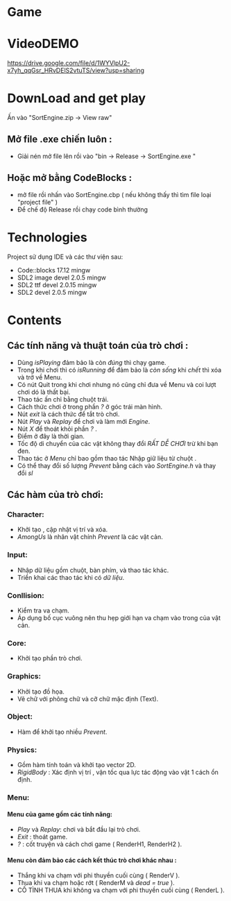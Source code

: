 # Game
# VideoDEMO

https://drive.google.com/file/d/1WYVlpU2-x7yh_qqGsr_HRvDElS2vtuTS/view?usp=sharing

# DownLoad and get play

Ấn vào "SortEngine.zip -> View raw" 

## Mở file .exe chiến luôn :

- Giải nén mở file lên rồi vào "bin -> Release -> SortEngine.exe "

## Hoặc mở bằng CodeBlocks : 

- mở file rồi nhấn vào SortEngine.cbp ( nếu không thấy thì tìm file loại "project file" )
- Để chế độ Release rồi chạy code bình thường 

# Technologies

Project sử dụng IDE và các thư viện sau:

- Code::blocks 17.12 mingw
- SDL2 image devel 2.0.5 mingw
- SDL2 ttf devel 2.0.15 mingw
- SDL2 devel 2.0.5 mingw

# Contents

## Các tính năng và thuật toán của trò chơi :

- Dùng *isPlaying* đảm bảo là còn *đúng* thì chạy game.
- Trong khi chơi thì có *isRunning* để đảm bảo là *còn sống* khi *chết* thì xóa và trở về Menu.
- Có nút Quit trong khi chơi nhưng nó cũng chỉ đưa về Menu và coi lượt chơi dó là thất bại.
- Thao tác ấn chỉ bằng chuột trái.
- Cách thức chơi ở trong phần *?* ở góc trái màn hình.
- Nút *exit* là cách thức để tắt trò chơi.
- Nút *Play* và *Replay* để chơi và làm mới *Engine*.
- Nút *X* để thoát khỏi phần *?* .
- Điểm ở đây là thời gian.
- Tốc độ di chuyển của các vật không thay đổi *RẤT DỄ CHƠI* trừ khi bạn đen.
- Thao tác ở *Menu* chỉ bao gồm thao tác Nhập giữ liệu từ chuột .
- Có thể thay đổi số lượng *Prevent* bằng cách vào *SortEngine.h* và thay đổi *sl*
## Các hàm của trò chơi:

### Character:
- Khởi tạo , cập nhật vị trí và xóa.
- *AmongUs* là nhân vật chính *Prevent* là các vật cản.
### Input:
- Nhập dữ liệu gồm chuột, bàn phím, và thao tác khác.
- Triển khai các thao tác khi có *dữ liệu*.
### Conllision:
- Kiểm tra va chạm.
- Áp dụng bố cục vuông nên thu hẹp giới hạn va chạm vào trong của vật cản.
### Core:
- Khởi tạo phần trò chơi.
### Graphics:
- Khởi tạo đồ họa.
- Vẽ chữ với phông chữ và cỡ chữ mặc định (Text).
### Object:
- Hàm để khởi tạo nhiều *Prevent*.
### Physics:
- Gồm hàm tính toán và khởi tạo vector 2D.
- *RigidBody* : Xác định vị trí , vận tốc qua lực tác động vào vật 1 cách ổn định.
### Menu:
#### Menu của game gồm các tính năng: 
- *Play* và *Replay*: chơi và bắt đầu lại trò chơi.
- *Exit* : thoát game.
- *?* : cốt truyện và cách chơi game ( RenderH1, RenderH2 ).
#### Menu còn đảm bảo các cách kết thúc trò chơi khác nhau :
- Thắng khi va chạm với phi thuyền cuối cùng ( RenderV ).
- Thua khi va chạm hoặc rớt ( RenderM và *dead = true* ).
- CỐ TÌNH THUA khi không va chạm với phi thuyền cuối cùng ( RenderL ).

